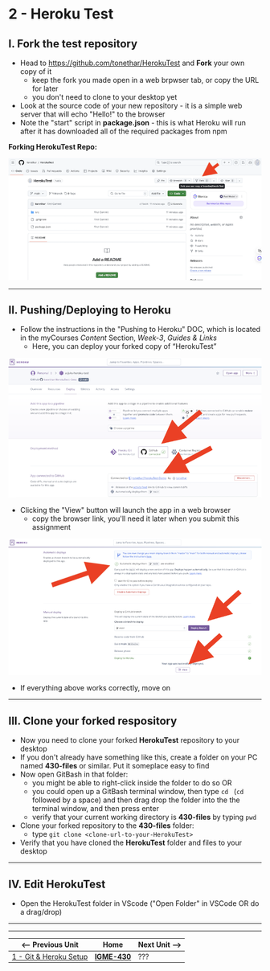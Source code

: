 # 2 - Heroku Test

## I. Fork the test repository

- Head to https://github.com/tonethar/HerokuTest and **Fork** your own copy of it
  - keep the fork you made open in a web brpwser tab, or copy the URL for later
  - you don't need to clone to your desktop yet
- Look at the source code of your new repository - it is a simple web server that will echo "Hello!" to the browser
- Note the "start" script in **package.json** - this is what Heroku will run after it has downloaded all of the required packages from npm

**Forking HerokuTest Repo:**

![screenshot](./_images/heroku-2.png)

---

## II. Pushing/Deploying to Heroku
- Follow the instructions in the "Pushing to Heroku" DOC, which is located in the myCourses *Content* Section, *Week-3*, *Guides & Links*
  - Here, you can deploy your forked copy of “HerokuTest”

![screenshot](./_images/heroku-3.png)

- Clicking the "View" button will launch the app in a web browser
  - copy the  browser link, you'll need it later when you submit this assignment

![screenshot](./_images/heroku-4.png)

- If everything above works correctly, move on

---

## III. Clone your forked respository

- Now you need to clone your forked **HerokuTest** repository to your desktop
- If you don't already have something like this, create a folder on your PC named **430-files** or similar. Put it someplace easy to find
- Now open GitBash in that folder:
  - you might be able to right-click inside the folder to do so OR
  - you could open up a GitBash terminal window, then type `cd ` (`cd` followed by a space) and then drag drop the folder into the the terminal window, and then press enter
  - verify that your current working directory is **430-files** by typing `pwd`
- Clone your forked repository to the **430-files** folder:
  - type `git clone <clone-url-to-your-HerokuTest>`
- Verify that you have cloned the **HerokuTest** folder and files to your desktop

---

## IV. Edit HerokuTest
- Open the HerokuTest folder in VScode ("Open Folder" in VSCode OR do a drag/drop)
  
---
---

| <-- Previous Unit | Home | Next Unit -->
| --- | --- | --- 
| [1 - Git & Heroku Setup](1-git-and-heroku-setup.md)  |  [**IGME-430**](../) | ???

